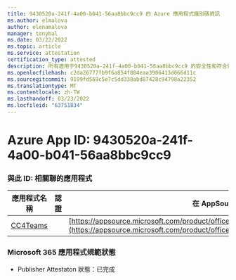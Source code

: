 ```yaml
---
title: 9430520a-241f-4a00-b041-56aa8bbc9cc9 的 Azure 應用程式識別碼資訊
ms.author: elmalova
author: elenamalova
manager: tonybal
ms.date: 03/22/2022
ms.topic: article
ms.service: attestation
certification_type: attested
description: 所有適用于9430520a-241f-4a00-b041-56aa8bbc9cc9 的安全性和符合性資訊資訊。
ms.openlocfilehash: c2da26777fb9f6a854f884eaa3906413d066d11c
ms.sourcegitcommit: 9199fd569c5e7c5dd338abd87428c94798a22352
ms.translationtype: MT
ms.contentlocale: zh-TW
ms.lasthandoff: 03/23/2022
ms.locfileid: "63751834"
---
```

# <a name="azure-app-id-9430520a-241f-4a00-b041-56aa8bbc9cc9"></a>Azure App ID: 9430520a-241f-4a00-b041-56aa8bbc9cc9


### <a name="apps-associated-with-this-id"></a>與此 ID: 相關聯的應用程式
| **應用程式名稱** | **認證** | **在 AppSource 中查看** |
|--------------|---------------|-----------------------|
| [CC4Teams](../forward/contactcenter4all1634641680587.cc4all_01.md) |  | [https://appsource.microsoft.com/product/office/contactcenter4all1634641680587.cc4all_01](https://appsource.microsoft.com/product/office/contactcenter4all1634641680587.cc4all_01) |

### <a name="microsoft-365-app-compliance-status"></a>Microsoft 365 應用程式規範狀態
- Publisher Attestaton 狀態：已完成
